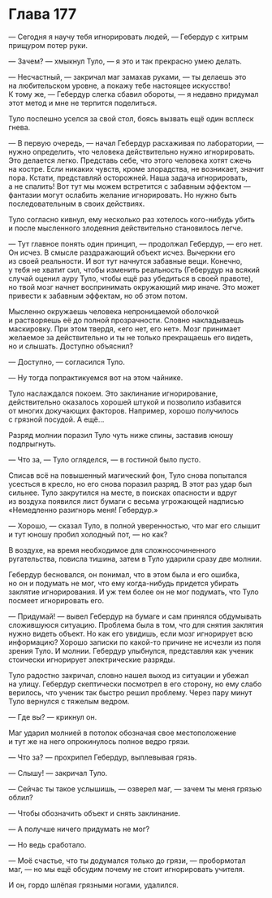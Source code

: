 # Глава 177

— Сегодня я научу тебя игнорировать людей, — Гебердур с хитрым прищуром потер руки.

— Зачем? — хмыкнул Туло, — я это и так прекрасно умею делать.

— Несчастный, — закричал маг замахав руками, — ты делаешь это на любительском уровне, а покажу тебе настоящее искусство! К тому же, — Гебердур слегка сбавил обороты, — я недавно придумал этот метод и мне не терпится поделиться. 

Туло поспешно уселся за свой стол, боясь вызвать ещё один всплеск гнева.

— В первую очередь, — начал Гебердур расхаживая по лаборатории, — нужно определить, что человека действительно нужно игнорировать. Это делается легко. Представь себе, что этого человека хотят сжечь на костре. Если никаких чувств, кроме злорадства, не возникает, значит пора. Кстати, представляй осторожней. Наша задача игнорировать, а не спалить! Вот тут мы можем встретится с забавным эффектом — фантазии могут ослабить желание игнорировать. Но нужно быть последовательным в своих действиях.

Туло согласно кивнул, ему несколько раз хотелось кого-нибудь убить и после мысленного злодеяния действительно становилось легче.

— Тут главное понять один принцип, — продолжал Гебердур, — его нет. Он исчез. В смысле раздражающий объект исчез. Вычеркни его из своей реальности. И вот тут начнутся забавные вещи. Конечно, у тебя не хватит сил, чтобы изменить реальность (Геберудур на всякий случай оценил ауру Туло, чтобы ещё раз убедиться в своей правоте), но твой мозг начнет воспринимать окружающий мир иначе. Это может привести к забавным эффектам, но об этом потом.

Мысленно окружаешь человека непроницаемой оболочкой и растворяешь её до полной прозрачности. Словно накладываешь маскировку. При этом твердя, «его нет, его нет». Мозг принимает желаемое за действительно и ты не только прекращаешь его видеть, но и слышать. Доступно объяснил?

— Доступно, — согласился Туло.

— Ну тогда попрактикуемся вот на этом чайнике.

Туло наслаждался покоем. Это заклинание игнорирование, действительно оказалось хорошей штукой и позволило избавится от многих докучающих факторов. Например, хорошо получилось с грязной посудой. А ещё... 

Разряд молнии поразил Туло чуть ниже спины, заставив юношу подпрыгнуть.

— Что за, — Туло огляделся, — в гостиной было пусто.

Списав всё на повышенный магический фон, Туло снова попытался усесться в кресло, но его снова поразил разряд. В этот раз удар был сильнее. Туло закрутился на месте, в поисках опасности и вдруг из воздуха появился лист бумаги с весьма угрожающей надписью «Немедленно разигнорь меня! Гебердур.»

— Хорошо, — сказал Туло, в полной уверенностью, что маг его слышит и тут юношу пробил холодный пот, — но как?

В воздухе, на время необходимое для сложносочиненного ругательства, повисла тишина, затем в Туло ударили сразу две молнии.

Гебердур бесновался, он понимал, что в этом была и его ошибка, но он и подумать не мог, что ему когда-нибудь придется убирать заклятие игнорирования. И уж тем более он не мог подумать, что Туло посмеет игнорировать его. 

— Придумай! — вывел Гебердур на бумаге и сам принялся обдумывать сложившуюся ситуацию. Проблема была в том, что для снятия заклятия нужно видеть объект. Но как его увидишь, если мозг игнорирует всю информацию? Хорошо записки по какой-то причине не исчезли из поля зрения Туло. И молнии. Гебердур улыбнулся, представляя как ученик стоически игнорирует электрические разряды. 

Туло радостно закричал, словно нашел выход из ситуации и убежал на улицу. Гебердур скептически посмотрел в его сторону, но ему слабо верилось, что ученик так быстро решил проблему. Через пару минут Туло вернулся с тяжелым ведром. 

— Где вы? — крикнул он.

Маг ударил молнией в потолок обозначая свое местоположение и тут же на него опрокинулось полное ведро грязи.

— Что за? — прохрипел Гебердур, выплевывая грязь.

— Слышу! — закричал Туло.

— Сейчас ты такое услышишь, — озверел маг, — зачем ты меня грязью облил?

— Чтобы обозначить объект и снять заклинание.

— А получше ничего придумать не мог?

— Но ведь сработало.

— Моё счастье, что ты додумался только до грязи, — пробормотал маг, — но мы ещё обсудим почему не стоит игнорировать учителя.

И он, гордо шлёпая грязными ногами, удалился.

